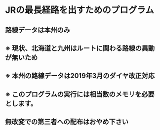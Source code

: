 # JRの最長経路を出すためのプログラム

## 路線データは本州のみ

## ※ 現状、北海道と九州はルートに関わる路線の異動が無いため

## ※ 本州の路線データは2019年3月のダイヤ改正対応

## ※ このプログラムの実行には相当数のメモリを必要とします。

## 無改変での第三者への配布はおやめ下さい